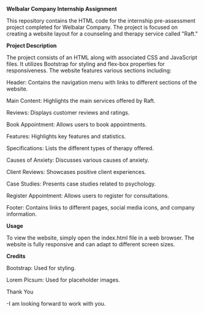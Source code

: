 **Welbalar Company Internship Assignment**

This repository contains the HTML code for the internship pre-assessment project completed for Welbalar Company. The project is focused on creating a website layout for a counseling and therapy service called "Raft."




**Project Description**

The project consists of an HTML along with associated CSS and JavaScript files. It utilizes Bootstrap for styling and flex-box properties for responsiveness. The website features various sections including:

Header: Contains the navigation menu with links to different sections of the website.

Main Content: Highlights the main services offered by Raft.

Reviews: Displays customer reviews and ratings.

Book Appointment: Allows users to book appointments.

Features: Highlights key features and statistics.

Specifications: Lists the different types of therapy offered.

Causes of Anxiety: Discusses various causes of anxiety.

Client Reviews: Showcases positive client experiences.

Case Studies: Presents case studies related to psychology.

Register Appointment: Allows users to register for consultations.

Footer: Contains links to different pages, social media icons, and company information.




**Usage**

To view the website, simply open the index.html file in a web browser. The website is fully responsive and can adapt to different screen sizes.



**Credits**

Bootstrap: Used for styling.

Lorem Picsum: Used for placeholder images.



Thank You

-I am looking forward to work with you.
